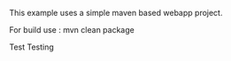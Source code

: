 This example uses a simple maven based webapp project.

For build use : mvn clean package

Test
Testing

